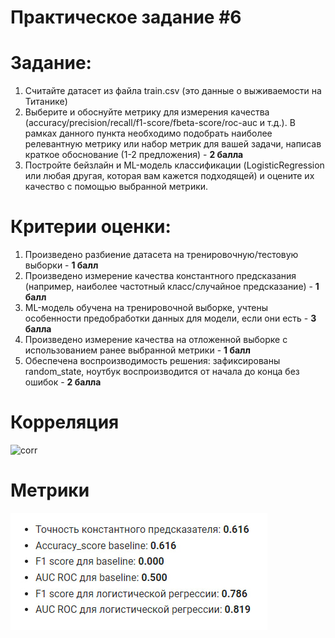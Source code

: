# Практическое задание #6

# **Задание:**

1. Считайте датасет из файла train.csv (это данные о выживаемости на Титанике)
2. Выберите и обоснуйте метрику для измерения качества (accuracy/precision/recall/f1-score/fbeta-score/roc-auc и т.д.). В рамках данного пункта необходимо подобрать наиболее релевантную метрику или набор метрик для вашей задачи, написав краткое обоснование (1-2 предложения) - **2 балла**
3. Постройте бейзлайн и ML-модель классификации (LogisticRegression или любая другая, которая вам кажется подходящей) и оцените их качество с помощью выбранной метрики.

# **Критерии оценки:**
1. Произведено разбиение датасета на тренировочную/тестовую выборки - **1 балл**
2. Произведено измерение качества константного предсказания (например, наиболее частотный класс/случайное предсказание) - **1 балл**
3. ML-модель обучена на тренировочной выборке, учтены особенности предобработки данных для модели, если они есть - **3 балла**
4. Произведено измерение качества на отложенной выборке с использованием ранее выбранной метрики - **1 балл**
5. Обеспечена воспроизводимость решения: зафиксированы random_state, ноутбук воспроизводится от начала до конца без ошибок - **2 балла**

# Корреляция

![corr](imgs/corr.jpg)


# Метрики

![Метрики](imgs/score.jpg)